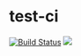 # test-ci
[![Build Status](https://travis-ci.org/atezhill/test-ci.svg?branch=master)](https://travis-ci.org/atezhill/test-ci)
![](https://img.shields.io/badge/language-TypeScript-orange.svg)